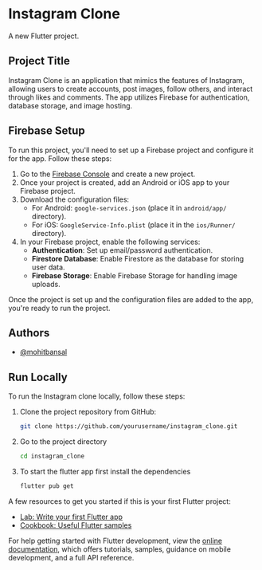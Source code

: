# Instagram Clone

A new Flutter project.

## Project Title
Instagram Clone is an application that mimics the features of Instagram, allowing users to create accounts, post images, follow others, and interact through likes and comments. The app utilizes Firebase for authentication, database storage, and image hosting.

## Firebase Setup

To run this project, you'll need to set up a Firebase project and configure it for the app. Follow these steps:

1. Go to the [Firebase Console](https://console.firebase.google.com/) and create a new project.
2. Once your project is created, add an Android or iOS app to your Firebase project.
3. Download the configuration files:
   - For Android: `google-services.json` (place it in `android/app/` directory).
   - For iOS: `GoogleService-Info.plist` (place it in the `ios/Runner/` directory).
4. In your Firebase project, enable the following services:
   - **Authentication**: Set up email/password authentication.
   - **Firestore Database**: Enable Firestore as the database for storing user data.
   - **Firebase Storage**: Enable Firebase Storage for handling image uploads.
   
Once the project is set up and the configuration files are added to the app, you're ready to run the project.


## Authors

- [@mohitbansal](https://github.com/bansalmohit12)

## Run Locally

To run the Instagram clone locally, follow these steps:

1. Clone the project repository from GitHub:

   ```bash
   git clone https://github.com/yourusername/instagram_clone.git

2. Go to the project directory

   ```bash
   cd instagram_clone

3. To start the flutter app first install the dependencies
   
   ```bash 
   flutter pub get
   ```



A few resources to get you started if this is your first Flutter project:

- [Lab: Write your first Flutter app](https://docs.flutter.dev/get-started/codelab)
- [Cookbook: Useful Flutter samples](https://docs.flutter.dev/cookbook)

For help getting started with Flutter development, view the
[online documentation](https://docs.flutter.dev/), which offers tutorials,
samples, guidance on mobile development, and a full API reference.
